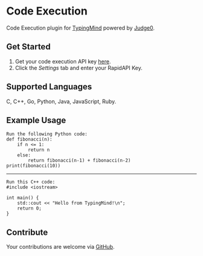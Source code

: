 # Code Execution
Code Execution plugin for [TypingMind](https://typingmind.com) powered by [Judge0](https://judge0.com).

## Get Started
1. Get your code execution API key [here](https://judge0.com/ce).
2. Click the *Settings* tab and enter your RapidAPI Key.

## Supported Languages
C, C++, Go, Python, Java, JavaScript, Ruby.

## Example Usage
```
Run the following Python code:
def fibonacci(n):
    if n <= 1:
        return n
    else:
        return fibonacci(n-1) + fibonacci(n-2)
print(fibonacci(10))
```

---

```
Run this C++ code:
#include <iostream>

int main() {
    std::cout << "Hello from TypingMind!\n";
    return 0;
}
```

## Contribute
Your contributions are welcome via [GitHub](https://github.com/judge0/typingmind).
